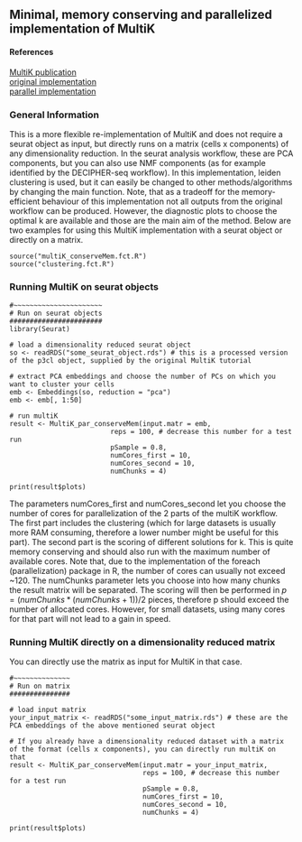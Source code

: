 ## Minimal, memory conserving and parallelized implementation of MultiK

#### References
[MultiK publication](https://genomebiology.biomedcentral.com/articles/10.1186/s13059-021-02445-5) \
[original implementation](https://github.com/siyao-liu/MultiK/tree/main) \
[parallel implementation](https://github.com/ewilliams-uhn/MultiKParallel)

### General Information
This is a more flexible re-implementation of MultiK and does not require a seurat object as input, but directly runs on a matrix (cells x components) of any dimensionality reduction. In the seurat analysis workflow, these are PCA components, but you can also use NMF components (as for example identified by the DECIPHER-seq workflow).
In this implementation, leiden clustering is used, but it can easily be changed to other methods/algorithms by changing the main function. 
Note, that as a tradeoff for the memory-efficient behaviour of this implementation not all outputs from the original workflow can be produced. However, the diagnostic plots to choose the optimal k are available and those are the main aim of the method.
Below are two examples for using this MultiK implementation with a seurat object or directly on a matrix.

```
source("multiK_conserveMem.fct.R")
source("clustering.fct.R")
```

### Running MultiK on seurat objects

```
#~~~~~~~~~~~~~~~~~~~~~~
# Run on seurat objects
#######################
library(Seurat)

# load a dimensionality reduced seurat object
so <- readRDS("some_seurat_object.rds") # this is a processed version of the p3cl object, supplied by the original MultiK tutorial

# extract PCA embeddings and choose the number of PCs on which you want to cluster your cells
emb <- Embeddings(so, reduction = "pca")
emb <- emb[, 1:50]

# run multiK
result <- MultiK_par_conserveMem(input.matr = emb,
                         reps = 100, # decrease this number for a test run
                         pSample = 0.8,
                         numCores_first = 10,
                         numCores_second = 10,
                         numChunks = 4)

print(result$plots)
```

The parameters numCores_first and numCores_second let you choose the number of cores for parallelization of the 2 parts of the multiK workflow. The first part includes the clustering (which for large datasets is usually more RAM consuming, therefore a lower number might be useful for this part). The second part is the scoring of different solutions for k. This is quite memory conserving and should also run with the maximum number of available cores.
Note that, due to the implementation of the foreach (parallelization) package in R, the number of cores can usually not exceed ~120.
The numChunks parameter lets you choose into how many chunks the result matrix will be separated. The scoring will then be performed in $p = (numChunks * (numChunks + 1)) / 2$ pieces, therefore p should exceed the number of allocated cores.
However, for small datasets, using many cores for that part will not lead to a gain in speed.

### Running MultiK directly on a dimensionality reduced matrix

You can directly use the matrix as input for MultiK in that case.
```
#~~~~~~~~~~~~~~
# Run on matrix
###############

# load input matrix
your_input_matrix <- readRDS("some_input_matrix.rds") # these are the PCA embeddings of the above mentioned seurat object

# If you already have a dimensionality reduced dataset with a matrix of the format (cells x components), you can directly run multiK on that
result <- MultiK_par_conserveMem(input.matr = your_input_matrix,
                                 reps = 100, # decrease this number for a test run
                                 pSample = 0.8,
                                 numCores_first = 10,
                                 numCores_second = 10,
                                 numChunks = 4)

print(result$plots)
```
